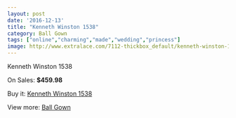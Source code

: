 ```yaml
---
layout: post
date: '2016-12-13'
title: "Kenneth Winston 1538"
category: Ball Gown
tags: ["online","charming","made","wedding","princess"]
image: http://www.extralace.com/7112-thickbox_default/kenneth-winston-1538.jpg
---
```

Kenneth Winston 1538

On Sales: **$459.98**
<a href="https://www.extralace.com/ball-gown/3370-kenneth-winston-1538.html"><amp-img layout="responsive" width="600" height="600" src="//www.extralace.com/7112-thickbox_default/kenneth-winston-1538.jpg" alt="Kenneth Winston 1538 0" /></a>
<a href="https://www.extralace.com/ball-gown/3370-kenneth-winston-1538.html"><amp-img layout="responsive" width="600" height="600" src="//www.extralace.com/7113-thickbox_default/kenneth-winston-1538.jpg" alt="Kenneth Winston 1538 1" /></a>
<a href="https://www.extralace.com/ball-gown/3370-kenneth-winston-1538.html"><amp-img layout="responsive" width="600" height="600" src="//www.extralace.com/7114-thickbox_default/kenneth-winston-1538.jpg" alt="Kenneth Winston 1538 2" /></a>
<a href="https://www.extralace.com/ball-gown/3370-kenneth-winston-1538.html"><amp-img layout="responsive" width="600" height="600" src="//www.extralace.com/7115-thickbox_default/kenneth-winston-1538.jpg" alt="Kenneth Winston 1538 3" /></a>
<a href="https://www.extralace.com/ball-gown/3370-kenneth-winston-1538.html"><amp-img layout="responsive" width="600" height="600" src="//www.extralace.com/7116-thickbox_default/kenneth-winston-1538.jpg" alt="Kenneth Winston 1538 4" /></a>
<a href="https://www.extralace.com/ball-gown/3370-kenneth-winston-1538.html"><amp-img layout="responsive" width="600" height="600" src="//www.extralace.com/7117-thickbox_default/kenneth-winston-1538.jpg" alt="Kenneth Winston 1538 5" /></a>

Buy it: [Kenneth Winston 1538](https://www.extralace.com/ball-gown/3370-kenneth-winston-1538.html "Kenneth Winston 1538")

View more: [Ball Gown](https://www.extralace.com/3-ball-gown "Ball Gown")